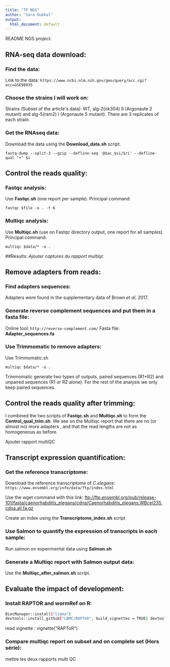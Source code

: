 ```yaml
---
title: "TP NGS"
author: "Sara Oukkal"
output:
  html_document: default
---
```


README NGS project.

## RNA-seq data download: 

### Find the data: 
Link to the data: `https://www.ncbi.nlm.nih.gov/geo/query/acc.cgi?acc=GSE98935`

### Choose the strains I will work on: 
Strains (Subset of the article's data): WT, alg-2(ok304) II (Argonaute 2 mutant) and alg-5(ram2) I (Argonaute 5 mutant). 
There are 3 replicates of each strain. 

### Get the RNAseq data: 
Download the data using the **Download_data.sh** script.

```{bash, eval=FALSE}
fastq-dump --split-3 --gzip --defline-seq '@$ac_$si/$ri' --defline-qual "+" $i
```

## Control the reads quality: 

### Fastqc analysis:
Use **Fastqc.sh** (one report per sample). Principal command: 

```{bash, eval=FALSE}
fastqc $file -o . -t 6
```

### Multiqc analysis:
Use **Multiqc.sh** (use on Fastqc directory output, one report for all samples). Principal command: 

```{bash, eval=FALSE}
multiqc $data/* -o . 
```
##Results: 
*Ajouter captures du rapport multiqc*

## Remove adapters from reads: 

### Find adapters sequences: 
Adapters were found in the supplementary data of Brown *et al*, 2017.

### Generate reverse complement sequences and put them in a fasta file: 
Online tool: `http://reverse-complement.com/`
Fasta file: **Adapter_sequences.fa**

### Use Trimmomatic to remove adapters:
Use Trimmomatic.sh 
```{bash, eval=FALSE}
multiqc $data/* -o . 
```

Trimmomatic generate two types of outputs, paired sequences (R1+R2) and unpaired sequences (R1 or R2 alone). For the rest of the analysis we only keep paired sequences.

## Control the reads quality after trimming:
I combined the two scripts of **Fastqc.sh** and **Multiqc.sh** to form the **Control_qual_trim.sh**.
We see on the Multiqc report that there are no (or almost no) more adapters , and that the read lengths are not as homogeneous as before. 

Ajouter rapport multiQC

## Transcript expression quantification: 

### Get the reference transcriptome:
Download the reference transcriptome of *C.elegans*: `https://www.ensembl.org/info/data/ftp/index.html`

Use the wget command with this link:  ftp://ftp.ensembl.org/pub/release-101/fasta/caenorhabditis_elegans/cdna/Caenorhabditis_elegans.WBcel235.cdna.all.fa.gz

Create an index using the **Transcriptome_index.sh** script

### Use Salmon to quantify the expression of transcripts in each sample:
Run salmon on experimental data using **Salmon.sh**

### Generate a Multiqc report with Salmon output data: 
Use the **Multiqc_after_salmon.sh** script. 

## Evaluate the impact of development: 

### Install RAPTOR and wormRef on R: 

```Bash
BiocManager::install("limma")
devtools::install_github("LBMC/RAPToR", build_vignettes = TRUE) devtools::install_github("LBMC/wormRef")
```

read vignette : vignette("RAPToR")

### Compare multiqc report on subset and on complete set (Hors série): 
mettre les deux rapports multi QC
